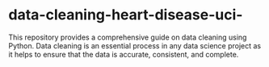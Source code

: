# data-cleaning-heart-disease-uci-
This repository provides a comprehensive guide on data cleaning using Python. Data cleaning is an essential process in any data science project as it helps to ensure that the data is accurate, consistent, and complete.
